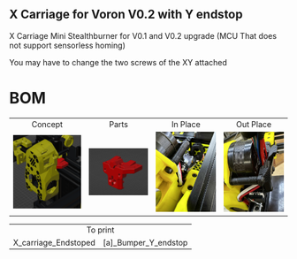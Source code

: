 ## X Carriage for Voron V0.2 with Y endstop


X Carriage Mini Stealthburner for V0.1 and V0.2 upgrade (MCU That does not support sensorless homing)

<table align=center>
  <tr>
    <td align=center>Concept</td>
    <td align=center>Parts</td>
    <td align=center>In Place</td>
    <td align=center>Out Place</td>
  </tr>
  <tr>
    <td align=center><img src="https://github.com/GP3DS/Voron-Mods/blob/main/V0_X_Carriage_with_endstop/Images/Concept_screenshot.png" alt="1" width=300px></td>
    <td align=center><img src="https://github.com/GP3DS/Voron-Mods/blob/main/V0_X_Carriage_with_endstop/Images/Screenshot_part.png" alt="1" width=300px></td>
    <td align=center><img src="https://github.com/GP3DS/Voron-Mods/blob/main/V0_X_Carriage_with_endstop/Images/Front_In_Place.jpg" alt="1" width=300px></td>
    <td align=center><img src="https://github.com/GP3DS/Voron-Mods/blob/main/V0_X_Carriage_with_endstop/Images/Back_In_Place.jpg" alt="1" width=300px></td>
  </tr>

You may have to change the two screws of the XY attached


# BOM
<table>
  <tr>
    <td colspan=2 align=center>To print</td>
  </tr> 
  <tr>
    <td align=center>X_carriage_Endstoped</td>
    <td align=center>[a]_Bumper_Y_endstop</td>
  </tr>
</table>
